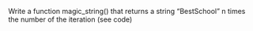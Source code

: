Write a function magic_string() that returns a string “BestSchool” n times the number of the iteration (see code)

